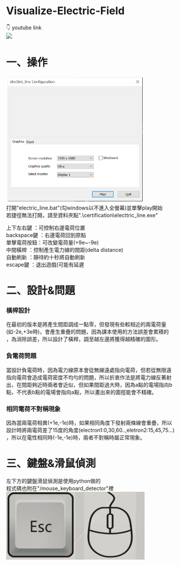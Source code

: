# Visualize-Electric-Field
👇 youtube link<br>
[![](http://img.youtube.com/vi/HrMNcW8Fh9E/0.jpg)](http://www.youtube.com/watch?v=HrMNcW8Fh9E "")
# 一、操作
<img src="/picture/configuration.png" width="375" /><br>
打開"electric_line.bat"(勾windows以不進入全螢幕)並單擊play開始<br>
若捷徑無法打開，請至資料夾點".\certification\electtric_line.exe"<br>

上下左右鍵  ：可控制右邊電荷位置<br>
backspace鍵 ：右邊電荷回到原點<br>
單擊電荷按鈕：可改變電荷量(+9e~-9e)<br>
中間橫桿    ：控制產生電力線的間距(delta distance)<br>
自動刷新    ：靜待約十秒將自動刷新<br>
escape鍵    ：退出遊戲(可能有延遲<br>

# 二、設計&問題

### 橫桿設計<br>
在最初的版本是將產生間距調成一點零，但發現有些較相近的兩電荷量<br>
(如-2e,+3e時)，會產生重疊的問題，因為課本使用的方法誤差會累積的<br>
，為消除誤差，所以設計了橫桿，調至越左邊將獲得越精確的圖形。<br>

### 負電荷問題<br>
當設計負電荷時，因為電力線原本會從無線遠處指向電荷，但若從無限遠<br>
指向電荷會造成電荷密度不均勻的問題，所以折衷作法是將電力線反著射<br>
出，在間距夠近時兩者會近似，但如果間距過大時，因為a點的電場指向b<br>
點，不代表b點的電場會指向a點，所以畫出來的圖挳能會不精確。<br>

### 相同電荷不對稱現象<br>
因為當兩電荷相異(+1e,-1e)時，如果相同角度下發射兩條線會重疊，所以<br>
設計時將兩電荷差了15度的角度(electron1:0,30,60..,eletron2:15,45,75...)<br>
，所以在電性相同時(-1e,-1e)時，兩者不對稱時屬正常現象。<br>

# 三、鍵盤&滑鼠偵測
左下方的鍵盤滑鼠偵測是使用python做的<br>
程式碼也附在"/mouse_keyboard_detector"裡<br>
<img src="/picture/detector.png" width="375" />

